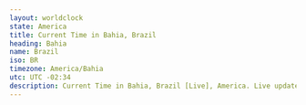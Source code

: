 ```yaml
---
layout: worldclock
state: America
title: Current Time in Bahia, Brazil
heading: Bahia
name: Brazil
iso: BR
timezone: America/Bahia
utc: UTC -02:34
description: Current Time in Bahia, Brazil [Live], America. Live update now time in Bahia, timezone America/Bahia, UTC -02:34, Country ISO code & Current Local Time.
---
```



